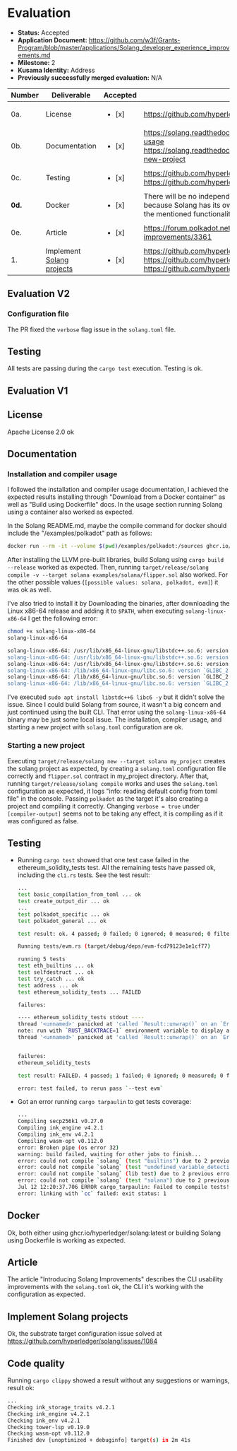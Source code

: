 # Evaluation

- **Status:** Accepted
- **Application Document:** https://github.com/w3f/Grants-Program/blob/master/applications/Solang_developer_experience_improvements.md
- **Milestone:** 2
- **Kusama Identity:** Address
- **Previously successfully merged evaluation:** N/A

| Number | Deliverable | Accepted | Link | Notes |
| ------------- | ------------- | ------------- | ------------- |------------- |
| 0a. | License | <ul><li>[x] </li></ul> | https://github.com/hyperledger/solang/blob/main/LICENSE | Apache-2.0 |
| 0b. | Documentation | <ul><li>[x] </li></ul> | https://solang.readthedocs.io/en/latest/running.html#compiler-usage https://solang.readthedocs.io/en/latest/running.html#starting-a-new-project| |
| 0c. | Testing | <ul><li>[x] </li></ul> | https://github.com/hyperledger/solang/blob/main/src/bin/cli/test.rs https://github.com/hyperledger/solang/blob/main/tests/cli.rs|  |
| **0d.** | Docker | <ul><li>[x] </li></ul> | There will be no independent DockerFiler for this milestone, because Solang has its own DockerFile, which can be used to test the mentioned functionalities.|
|     0e. | Article | <ul><li>[x] </li></ul> | https://forum.polkadot.network/t/introducing-solang-improvements/3361 |
|      1. | Implement [Solang projects](https://github.com/hyperledger/solang/milestone/6) | <ul><li>[x] </li></ul> | https://github.com/hyperledger/solang/pull/1316 https://github.com/hyperledger/solang/pull/1347 https://github.com/hyperledger/solang/pull/1392 |  |

## Evaluation V2

### Configuration file

The PR fixed the `verbose` flag issue in the `solang.toml` file. 

## Testing

All tests are passing during the `cargo test` execution. Testing is ok.

## Evaluation V1

## License

Apache License 2.0 ok

## Documentation

### Installation and compiler usage

I followed the installation and compiler usage documentation, I achieved the expected results installing through "Download from a Docker container" as well as "Build using Dockerfile" docs. In the usage section running Solang using a container also worked as expected. 

In the Solang README.md, maybe the compile command for docker should include the "/examples/polkadot" path as follows:

```sh
docker run --rm -it --volume $(pwd)/examples/polkadot:/sources ghcr.io/hyperledger/solang compile -v -o /sources --target polkadot /sources/flipper.sol
```

After installing the LLVM pre-built libraries, build Solang using `cargo build --release` worked as expected. Then, running `target/release/solang compile -v --target solana examples/solana/flipper.sol` also worked. For the other possible values (`[possible values: solana, polkadot, evm]`) it was ok as well.

I've also tried to install it by Downloading the binaries, after downloading the Linux x86-64 release and adding it to `$PATH`, when executing `solang-linux-x86-64` I get the following error:

```sh
chmod +x solang-linux-x86-64
solang-linux-x86-64

solang-linux-x86-64: /usr/lib/x86_64-linux-gnu/libstdc++.so.6: version `GLIBCXX_3.4.30' not found (required by solang-linux-x86-64)
solang-linux-x86-64: /usr/lib/x86_64-linux-gnu/libstdc++.so.6: version `GLIBCXX_3.4.29' not found (required by solang-linux-x86-64)
solang-linux-x86-64: /usr/lib/x86_64-linux-gnu/libstdc++.so.6: version `CXXABI_1.3.13' not found (required by solang-linux-x86-64)
solang-linux-x86-64: /lib/x86_64-linux-gnu/libc.so.6: version `GLIBC_2.34' not found (required by solang-linux-x86-64)
solang-linux-x86-64: /lib/x86_64-linux-gnu/libc.so.6: version `GLIBC_2.32' not found (required by solang-linux-x86-64)
solang-linux-x86-64: /lib/x86_64-linux-gnu/libc.so.6: version `GLIBC_2.33' not found (required by solang-linux-x86-64)
```

I've executed `sudo apt install libstdc++6 libc6 -y` but it didn't solve the issue. Since I could build Solang from source, it wasn't a big concern and just continued using the built CLI. That error using the `solang-linux-x86-64` binary may be just some local issue. The installation, compiler usage, and starting a new project with `solang.toml` configuration are ok.

### Starting a new project

Executing `target/release/solang new --target solana my_project` creates the solang project as expected, by creating a `solang.toml` configuration file correctly and `flipper.sol` contract in my_project directory. After that, running `target/release/solang compile` works and uses the `solang.toml` configuration as expected, it logs "info: reading default config from toml file" in the console. Passing `polkadot` as the target it's also creating a project and compiling it correctly. Changing `verbose = true` under `[compiler-output]` seems not to be taking any effect, it is compiling as if it was configured as false.

## Testing

- Running `cargo test` showed that one test case failed in the ethereum_solidity_tests test. All the remaining tests have passed ok, including the `cli.rs` tests. See the test result:

     ```sh
     ...
     test basic_compilation_from_toml ... ok
     test create_output_dir ... ok
     ...
     test polkadot_specific ... ok
     test polkadot_general ... ok

     test result: ok. 4 passed; 0 failed; 0 ignored; 0 measured; 0 filtered out; finished in 2.09s

     Running tests/evm.rs (target/debug/deps/evm-fcd79123e1e1cf77)

     running 5 tests
     test eth_builtins ... ok
     test selfdestruct ... ok
     test try_catch ... ok
     test address ... ok
     test ethereum_solidity_tests ... FAILED

     failures:

     ---- ethereum_solidity_tests stdout ----
     thread '<unnamed>' panicked at 'called `Result::unwrap()` on an `Err` value: Error { depth: 0, inner: Io { path: Some("/home/user/w3f/solang/testdata/solidity/test/libsolidity/semanticTests"), err: Os { code: 2, kind: NotFound, message: "No such file or directory" } } }', tests/evm.rs:193:27
     note: run with `RUST_BACKTRACE=1` environment variable to display a backtrace
     thread '<unnamed>' panicked at 'called `Result::unwrap()` on an `Err` value: Error { depth: 0, inner: Io { path: Some("/home/user/w3f/solang/testdata/solidity/test/libsolidity/syntaxTests"), err: Os { code: 2, kind: NotFound, message: "No such file or directory" } } }', tests/evm.rs:193:27


     failures:
     ethereum_solidity_tests

     test result: FAILED. 4 passed; 1 failed; 0 ignored; 0 measured; 0 filtered out; finished in 0.01s

     error: test failed, to rerun pass `--test evm`
     ``` 

- Got an error running `cargo tarpaulin` to get tests coverage:

     ```sh
     ...
     Compiling secp256k1 v0.27.0
     Compiling ink_engine v4.2.1
     Compiling ink_env v4.2.1
     Compiling wasm-opt v0.112.0
     error: Broken pipe (os error 32)
     warning: build failed, waiting for other jobs to finish...
     error: could not compile `solang` (test "builtins") due to 2 previous errors
     error: could not compile `solang` (test "undefined_variable_detection") due to 2 previous errors
     error: could not compile `solang` (lib test) due to 2 previous errors
     error: could not compile `solang` (test "solana") due to 2 previous errors
     Jul 12 12:20:37.706 ERROR cargo_tarpaulin: Failed to compile tests!
     error: linking with `cc` failed: exit status: 1
     ```

## Docker

Ok, both either using ghcr.io/hyperledger/solang:latest or building Solang using Dockerfile is working as expected.

## Article

The article "Introducing Solang Improvements" describes the CLI usability improvements with the `solang.toml` ok, the CLI it's working with the configuration as expected.

## Implement Solang projects

Ok, the substrate target configuration issue solved at https://github.com/hyperledger/solang/issues/1084

## Code quality

Running `cargo clippy` showed a result without any suggestions or warnings, result ok:

```sh
...
Checking ink_storage_traits v4.2.1
Checking ink_engine v4.2.1
Checking ink_env v4.2.1
Checking tower-lsp v0.19.0
Checking wasm-opt v0.112.0
Finished dev [unoptimized + debuginfo] target(s) in 2m 41s
```
